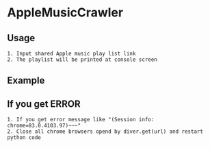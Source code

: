 # AppleMusicCrawler

## Usage
    1. Input shared Apple music play list link
    2. The playlist will be printed at console screen
    
## Example
    
## If you get ERROR
    1. If you get error message like "(Session info: chrome=83.0.4103.97)~~~"
    2. Close all chrome browsers opend by diver.get(url) and restart python code 
